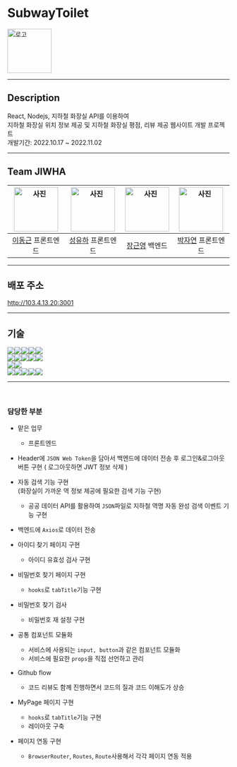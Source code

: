 # SubwayToilet
<img width="100" src="https://i.pinimg.com/564x/9b/8a/16/9b8a163a09ac4c1d1d30f42314502d82.jpg" alt="로고">  

---
## Description
React, Nodejs, 지하철 화장실 API를 이용하여  
지하철 화장실 위치 정보 제공 및 지하철 화장실 평점, 리뷰 제공 웹사이트 개발 프로젝트  
개발기간: 2022.10.17 ~ 2022.11.02

---
## Team JIWHA
| <img width="100" src="https://github.com/Mokdasoo.png" alt="사진"> | <img width="100" src="https://github.com/sungyuha.png" alt="사진"> | <img width="100" src="https://github.com/GYoungJang.png" alt="사진"> | <img width="100" src="https://github.com/Ethanolll.png" alt="사진"> | 
| :------------------------------------------: | :-----------------------------------------: | :-------------------------------------------------: | :------------------------------------------: | 
|       [이동근](https://github.com/Mokdasoo) 프론트엔드     |      [성유하](https://github.com/sungyuha)  프론트엔드    |      [장근영](https://github.com/GYoungJang)  백엔드    |      [박자연](https://github.com/Ethanolll)   프론트엔드   |    

---

## 배포 주소
http://103.4.13.20:3001

---

## 기술
<img src="https://img.shields.io/badge/react-61DAFB?style=for-the-badge&logo=react&logoColor=black"><img src="https://img.shields.io/badge/javascript-F7DF1E?style=for-the-badge&logo=javascript&logoColor=black"><img src="https://img.shields.io/badge/node.js-339933?style=for-the-badge&logo=Node.js&logoColor=white"><img src="https://img.shields.io/badge/express-000000?style=for-the-badge&logo=express&logoColor=white"><img src="https://img.shields.io/badge/axios-5A29E4?style=for-the-badge&logo=axios&logoColor=white">
</br>
<img src="https://img.shields.io/badge/svg-FFB13B?style=for-the-badge&logo=svg&logoColor=black"><img src="https://img.shields.io/badge/html5-E34F26?style=for-the-badge&logo=html5&logoColor=white"><img src="https://img.shields.io/badge/css-1572B6?style=for-the-badge&logo=css3&logoColor=white"><img src="https://img.shields.io/badge/sass-CC6699?style=for-the-badge&logo=sass&logoColor=white"><img src="https://img.shields.io/badge/ckeditor5-0287D0?style=for-the-badge&logo=ckeditor 4&logoColor=white">
</br>
<img src="https://img.shields.io/badge/mongoDB-47A248?style=for-the-badge&logo=MongoDB&logoColor=white"><img src="https://img.shields.io/badge/Amazon EC2-FF9900?style=for-the-badge&logo=Amazon EC2&logoColor=black"></br>
<img src="https://img.shields.io/badge/git-F05032?style=for-the-badge&logo=git&logoColor=white"><img src="https://img.shields.io/badge/github-181717?style=for-the-badge&logo=github&logoColor=white"><img src="https://img.shields.io/badge/slack-4A154B?style=for-the-badge&logo=slack&logoColor=white"><img src="https://img.shields.io/badge/notion-FFFFFF?style=for-the-badge&logo=notion&logoColor=black"><img src="https://img.shields.io/badge/figma-F24E1E?style=for-the-badge&logo=figma&logoColor=white">  

---

</br>

### 담당한 부분

- 맡은 업무
    - 프론트엔드

- Header에 `JSON Web Token`을 담아서 백엔드에  데이터 전송 후 로그인&로그아웃 버튼 구현 ( 로그아웃하면 JWT 정보 삭제 )
- 자동 검색 기능 구현  
    (화장실이 가까운 역 정보 제공에 필요한 검색 기능 구현) 
    - 공공 데이터 API를 활용하여 `JSON`파일로 지하철 역명 자동 완성 검색 이벤트 기능 구현
- 백엔드에 `Axios`로 데이터 전송
- 아이디 찾기 페이지 구현
    - 아이디 유효성 검사 구현
- 비밀번호 찾기 페이지 구현
    - `hooks`로 `tabTitle`기능 구현
- 비밀번호 찾기 검사
    - 비밀번호 재 설정 구현
- 공통 컴포넌트 모듈화
    - 서비스에 사용되는 `input, button`과 같은 컴포넌트 모듈화
    - 서비스에 필요한 `props`을 직접 선언하고 관리
- Github flow
    - 코드 리뷰도 함께 진행하면서 코드의 질과 코드 이해도가 상승
- MyPage 페이지 구현
    - `hooks`로 `tabTitle`기능 구현
    - 레이아웃 구축
- 페이지 연동 구현
    - `BrowserRouter`, `Routes`, `Route`사용해서 각각 페이지 연동 적용
